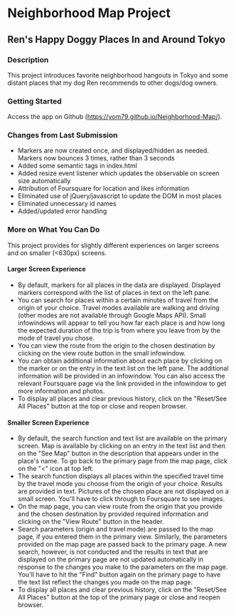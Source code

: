 # Neighborhood Map Project
## Ren's Happy Doggy Places In and Around Tokyo

### Description
This project introduces favorite neighborhood hangouts in Tokyo and some distant places that my dog Ren recommends to other dogs/dog owners.

### Getting Started
Access the app on Github (https://yom79.github.io/Neighborhood-Map/).

### Changes from Last Submission
* Markers are now created once, and displayed/hidden as needed. Markers now bounces 3 times, rather than 3 seconds
* Added some semantic tags in index.html
* Added resize event listener which updates the observable on screen size automatically
* Attribution of Foursquare for location and likes information
* Eliminated use of jQuery/javascript to update the DOM in most places
* Eliminated unnecessary id names
* Added/updated error handling

### More on What You Can Do
This project provides for slightly different experiences on larger screens and on smaller (<630px) screens.

#### Larger Screen Experience
* By default, markers for all places in the data are displayed. Displayed markers correspond with the list of places in text on the left pane.
* You can search for places within a certain minutes of travel from the origin of your choice. Travel modes available are walking and driving (other modes are not available through Google Maps API). Small infowindows will appear to tell you how far each place is and how long the expected duration of the trip is from where you leave from by the mode of travel you chose.
* You can view the route from the origin to the chosen destination by ciicking on the view route button in the small infowindow.
* You can obtain additional information about each place by clicking on the marker or on the entry in the text list on the left pane. The additional information will be provided in an infowindow. You can also access the relevant Foursquare page via the link provided in the infowindow to get more information and photos.
* To display all places and clear previous history, click on the "Reset/See All Places" button at the top or close and reopen browser.

#### Smaller Screen Experience
* By default, the search function and text list are available on the primary screen. Map is available by clicking on an entry in the text list and then on the "See Map" button in the description that appears under in the place's name. To go back to the primary page from the map page, click on the "<" icon at top left.
* The search function displays all places within the specified travel time by the travel mode you choose from the origin of your choice. Results are provided in text. Pictures of the chosen place are not displayed on a small screen. You'll have to click through to Foursquare to see images.
* On the map page, you can view route from the origin that you provide and the chosen destination by provided required information and clicking on the "View Route" button in the header.
* Search parameters (origin and travel mode) are passed to the map page, if you entered them in the primary view. Similarly, the parameters provided on the map page are passed back to the primary page. A new search, however, is not conducted and the results in text that are displayed on the primary page are not updated automatically in response to the changes you make to the parameters on the map page. You'll have to hit the "Find" button again on the primary page to have the text list reflect the changes you made on the map page.
* To display all places and clear previous history, click on the "Reset/See All Places" button at the top of the primary page or close and reopen browser.
